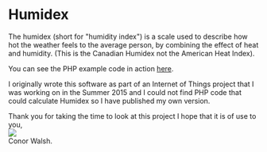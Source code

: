 # Humidex
The humidex (short for "humidity index") is a scale used to describe how hot the weather feels to the average person, by combining the effect of heat and humidity. (This is the Canadian Humidex not the American Heat Index).

You can see the PHP example code in action <a href="http://www.conorwalsh.net/algorithms/humidex/" target="_blank">here</a>.

I originally wrote this software as part of an Internet of Things project that I was working on in the Summer 2015 and I could not find PHP code that could calculate Humidex so I have published my own version.

Thank you for taking the time to look at this project I hope that it is of use to you,<br/>
<img src="http://conorwalsh.net/sig.png" /><br/>
Conor Walsh.
